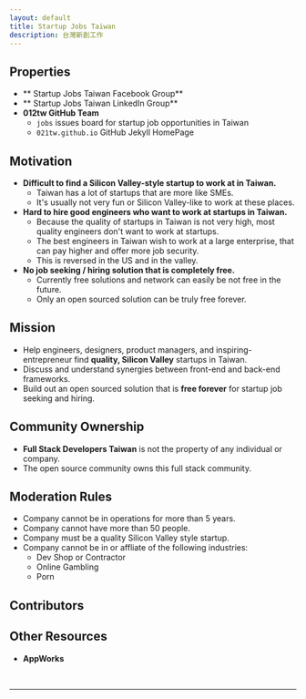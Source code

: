 ```yaml
---
layout: default
title: Startup Jobs Taiwan
description: 台灣新創工作
---
```


## Properties

* ** Startup Jobs Taiwan Facebook Group**
* ** Startup Jobs Taiwan LinkedIn Group**
* **012tw GitHub Team**
  * `jobs` issues board for startup job opportunities in Taiwan
  * `021tw.github.io` GitHub Jekyll HomePage

## Motivation

* **Difficult to find a Silicon Valley-style startup to work at in Taiwan.**
  * Taiwan has a lot of startups that are more like SMEs. 
  * It's usually not very fun or Silicon Valley-like to work at these places.
* **Hard to hire good engineers who want to work at startups in Taiwan.**
  * Because the quality of startups in Taiwan is not very high, most quality engineers don't want to work at startups.
  * The best engineers in Taiwan wish to work at a large enterprise, that can pay higher and offer more job security.
  * This is reversed in the US and in the valley.
* **No job seeking / hiring solution that is completely free.**
  * Currently free solutions and network can easily be not free in the future.
  * Only an open sourced solution can be truly free forever.

## Mission

* Help engineers, designers, product managers, and inspiring-entrepreneur find **quality, Silicon Valley** startups in Taiwan.
* Discuss and understand synergies between front-end and back-end frameworks.
* Build out an open sourced solution that is **free forever** for startup job seeking and hiring.

## Community Ownership

* **Full Stack Developers Taiwan** is not the property of any individual or company.
* The open source community owns this full stack community.

## Moderation Rules

* Company cannot be in operations for more than 5 years.
* Company cannot have more than 50 people.
* Company must be a quality Silicon Valley style startup.
* Company cannot be in or affliate of the following industries:
  * Dev Shop or Contractor
  * Online Gambling
  * Porn

## Contributors


## Other Resources

* **AppWorks**


<br>

---

<br>
